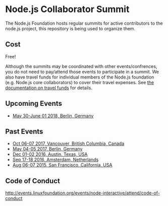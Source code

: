 # Node.js Collaborator Summit

The Node.js Foundation hosts regular summits for active contributors to the node.js project, this repository is being used to organize them.

## Cost
Free!

Although the summits may be coordinated with other events/confrences, you do not need to pay/attend those events to participate in a summit. We also have travel funds for individual members of the Node.js foundation (e.g. Node.js core collaborators) to cover their travel expenses. See [the documentation on travel funds](https://github.com/nodejs/admin/blob/master/MEMBER_TRAVEL_FUND.md) for details.

## Upcoming Events
- [May 30-June 01 2018, Berlin, Germany](https://github.com/nodejs/summit/issues/60)

## Past Events
- [Oct 06-07 2017, Vancouver, British Columbia, Canada](https://github.com/nodejs/summit/issues/44)
- [May 04-05 2017, Berlin, Germany](https://github.com/nodejs/summit/issues/39)
- [Dec 01-02 2016, Austin, Texas, USA](https://github.com/nodejs/summit/issues/35)
- [Sep 17-18 2016, Amsterdam, Netherlands](https://github.com/nodejs/summit/issues/16)
- [Aug 06-07 2015, San Francisco, California, USA](https://github.com/nodejs/summit/issues/1)

## Code of Conduct
http://events.linuxfoundation.org/events/node-interactive/attend/code-of-conduct

